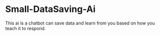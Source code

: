 # Small-DataSaving-Ai
This ai is a chatbot can save data and learn from you based on how you teach it to respond.
